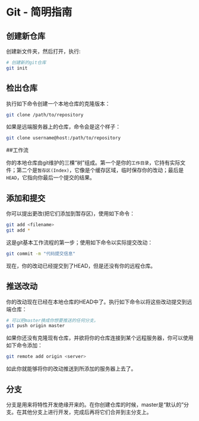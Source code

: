 # Git - 简明指南

## 创建新仓库

创建新文件夹，然后打开，执行:

```bash
# 创建新的git仓库
git init    
```

## 检出仓库

执行如下命令创建一个本地仓库的克隆版本：

```bash
git clone /path/to/repository
```

如果是远端服务器上的仓库，命令会是这个样子：

```bash
git clone username@host:/path/to/repository
```

##工作流

你的本地仓库由git维护的三棵“树”组成。第一个是你的`工作目录`，它持有实际文件；第二个是`暂存区(Index)`，它像是个缓存区域，临时保存你的改动；最后是`HEAD`，它指向你最后一个提交的结果。

## 添加和提交

你可以提出更改(把它们添加到暂存区)，使用如下命令：

```bash
git add <filename>
git add *
```

这是git基本工作流程的第一步；使用如下命令以实际提交改动：

```bash
git commit -m "代码提交信息"
```

现在，你的改动已经提交到了HEAD，但是还没有你的远程仓库。

## 推送改动

你的改动现在已经在本地仓库的HEAD中了。执行如下命令以将这些改动提交到远端仓库：

```bash
# 可以把master换成你想要推送的任何分支。
git push origin master
```

如果你还没有克隆现有仓库，并欲将你的仓库连接到某个远程服务器，你可以使用如下命令添加：

```bash
git remote add origin <server>
```

如此你就能够将你的改动推送到所添加的服务器上去了。

## 分支

分支是用来将特性开发绝缘开来的。在你创建仓库的时候，master是“默认的”分支。在其他分支上进行开发，完成后再将它们合并到主分支上。

